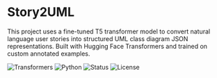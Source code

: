# Story2UML
This project uses a fine-tuned T5 transformer model to convert natural language user stories into structured UML class diagram JSON representations. Built with Hugging Face Transformers and trained on custom annotated examples.

![Transformers](https://img.shields.io/badge/HuggingFace-T5-yellow)
![Python](https://img.shields.io/badge/Python-3.9+-blue)
![Status](https://img.shields.io/badge/Accuracy-87%25-green)
![License](https://img.shields.io/badge/License-MIT-green)
